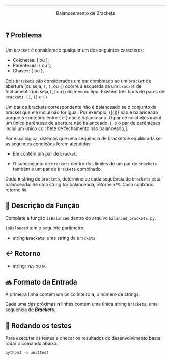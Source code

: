 ---

<div align="center">
    Balanceamento de Brackets
</div>

<br>


## ❓ Problema

Um `bracket` é considerado qualquer um dos seguintes caracteres: 
* Colchetes: [ ou ];
* Parênteses: ( ou );
* Chaves: { ou }.

Dois `brackets` são considerados um par combinado se um `bracket` de abertura (ou seja, `(`, `[`, ou `{`) ocorre à esquerda de um `bracket` de fechamento (ou seja,`)`,`]` ou`}`) do mesmo tipo. Existem três tipos de pares de `brackets`: `[]`, `{}` e `()`.

Um par de brackets correspondente não é balanceado se o conjunto de bracket que ele inclui não for igual. Por exemplo, {[(])} não é balanceado porque o conteúdo entre { e } não é balanceado. O par de colchetes inclui um único parêntese de abertura não balanceado, (, e o par de parênteses inclui um único colchete de fechamento não balanceado,].

Por essa lógica, dizemos que uma sequência de brackets é equilibrada se as seguintes condições forem atendidas:

* Ele contém um par de `bracket`.

* O subconjunto de `brackets` dentro dos limites de um par de `brackets` também é um par de `brackets` combinado.

Dado **n** string de `brackets`, determine se cada sequência de `brackets` esta balanceada. Se uma string for balanceada, retorne `YES`. Caso contrário, retorne `NO`.


## 📝 Descrição da Função

Complete a função `isBalanced` dentro do arquivo `balanced_brackets.py`.

`isBalanced` tem o seguinte parâmetro:

* string **`brackets`**: uma string de `brackets`

## ↩️ Retorno

* string: `YES` ou `NO`

## 🔜 Formato da Entrada

A primeira linha contém um único inteiro **n**, o número de strings.

Cada uma das próximas **n** linhas contém uma única string `brackets`, uma sequência de ***Brackets***.

## 🧪 Rodando os testes

Para executar os testes e checar os resultados do desenvolvimento basta rodar o comando abaixo:

```bash
python3 -m unittest
```
